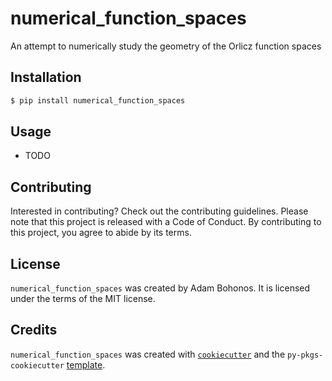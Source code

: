 # numerical_function_spaces

An attempt to numerically study the geometry of the Orlicz function spaces

## Installation

```bash
$ pip install numerical_function_spaces
```

## Usage

- TODO

## Contributing

Interested in contributing? Check out the contributing guidelines. Please note that this project is released with a Code of Conduct. By contributing to this project, you agree to abide by its terms.

## License

`numerical_function_spaces` was created by Adam Bohonos. It is licensed under the terms of the MIT license.

## Credits

`numerical_function_spaces` was created with [`cookiecutter`](https://cookiecutter.readthedocs.io/en/latest/) and the `py-pkgs-cookiecutter` [template](https://github.com/py-pkgs/py-pkgs-cookiecutter).

